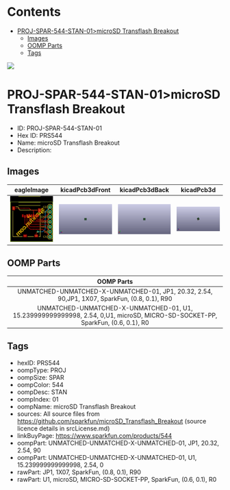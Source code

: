 



Contents
========

* [PROJ-SPAR-544-STAN-01>microSD Transflash Breakout](#proj-spar-544-stan-01microsd-transflash-breakout)
	* [Images](#images)
	* [OOMP Parts](#oomp-parts)
	* [Tags](#tags)
  
![][im]
# PROJ-SPAR-544-STAN-01>microSD Transflash Breakout

- ID: PROJ-SPAR-544-STAN-01
- Hex ID: PRS544
- Name: microSD Transflash Breakout
- Description: 

## Images
  
  

|eagleImage|kicadPcb3dFront|kicadPcb3dBack|kicadPcb3d|
| :---: | :---: | :---: | :---: |
|[![eagleImage](eagleImage_140.png)](eagleImage_600.png)|[![kicadPcb3dFront](kicadPcb3dFront_140.png)](kicadPcb3dFront_600.png)|[![kicadPcb3dBack](kicadPcb3dBack_140.png)](kicadPcb3dBack_600.png)|[![kicadPcb3d](kicadPcb3d_140.png)](kicadPcb3d_600.png)|

## OOMP Parts
  

|OOMP Parts|
| :---: |
|UNMATCHED-UNMATCHED-X-UNMATCHED-01, JP1, 20.32, 2.54, 90,JP1, 1X07, SparkFun, (0.8, 0.1), R90|
|UNMATCHED-UNMATCHED-X-UNMATCHED-01, U1, 15.239999999999998, 2.54, 0,U1, microSD, MICRO-SD-SOCKET-PP, SparkFun, (0.6, 0.1), R0|

## Tags

- hexID: PRS544
- oompType: PROJ
- oompSize: SPAR
- oompColor: 544
- oompDesc: STAN
- oompIndex: 01
- oompName: microSD Transflash Breakout
- sources: All source files from https://github.com/sparkfun/microSD_Transflash_Breakout (source licence details in srcLicense.md)
- linkBuyPage: https://www.sparkfun.com/products/544
- oompPart: UNMATCHED-UNMATCHED-X-UNMATCHED-01, JP1, 20.32, 2.54, 90
- oompPart: UNMATCHED-UNMATCHED-X-UNMATCHED-01, U1, 15.239999999999998, 2.54, 0
- rawPart: JP1, 1X07, SparkFun, (0.8, 0.1), R90
- rawPart: U1, microSD, MICRO-SD-SOCKET-PP, SparkFun, (0.6, 0.1), R0



[im]: kicadPcb3d_450.png
